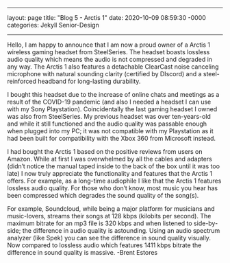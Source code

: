 ___

layout: page
title: "Blog 5 - Arctis 1"
date: 2020-10-09 08:59:30 -0000
categories: Jekyll Senior-Design

___

  Hello, I am happy to announce that I am now a proud owner of a Arctis 1 wireless gaming headset from SteelSeries. The headset boasts lossless audio quality which means the audio is not compressed and degraded in any way. The Arctis 1 also features a detachable ClearCast noise canceling microphone with natural sounding clarity (certified by DIscord) and a steel-reinforced headband for long-lasting durability. 
    
  I bought this headset due to the increase of online chats and meetings as a result of the COVID-19 pandemic (and also I needed a headset I can use with my Sony Playstation). Coincidentally the last gaming headset I owned was also from SteelSeries. My previous headset was over ten-years-old and while it still functioned and the audio quality was passable enough when plugged into my PC; it was not compatible with my Playstation as it had been built for compatibility with the Xbox 360 from Microsoft instead. 

  I had bought the Arctis 1 based on the positive reviews from users on Amazon. While at first I was overwhelmed by all the cables and adapters (didn’t notice the manual taped inside to the back of the box until it was too late) I now truly appreciate the functionality and features that the Arctis 1 offers. For example, as a long-time audiophile I like that the Arctis 1 features lossless audio quality. For those who don’t know, most music you hear has been compressed which degrades the sound quality of the song(s). 

  For example, Soundcloud, while being a major platform for musicians and music-lovers, streams their songs at 128 kbps (kilobits per second). The maximum bitrate for an mp3 file is 320 kbps and when listened to side-by-side; the difference in audio quality is astounding. Using an audio spectrum analyzer (like Spek) you can see the difference in sound quality visually. Now compared to lossless audio which features 1411 kbps bitrate the difference in sound quality is massive. 
  -Brent Estores
